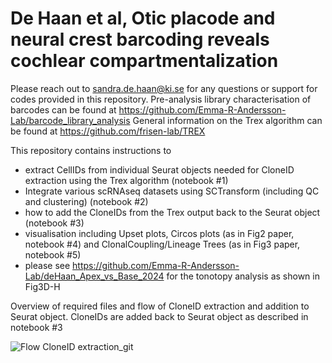 # De Haan et al, Otic placode and neural crest barcoding reveals cochlear compartmentalization 
Please reach out to sandra.de.haan@ki.se for any questions or support for codes provided in this repository. 
Pre-analysis library characterisation of barcodes can be found at https://github.com/Emma-R-Andersson-Lab/barcode_library_analysis 
General information on the Trex algorithm can be found at https://github.com/frisen-lab/TREX


This repository contains instructions to 
- extract CellIDs from individual Seurat objects needed for CloneID extraction using the Trex algorithm (notebook #1)
- Integrate various scRNAseq datasets using SCTransform (including QC and clustering) (notebook #2)
- how to add the CloneIDs from the Trex output back to the Seurat object (notebook #3)
- visualisation including Upset plots, Circos plots (as in Fig2 paper, notebook #4)  and ClonalCoupling/Lineage Trees (as in Fig3 paper, notebook #5)
- please see https://github.com/Emma-R-Andersson-Lab/deHaan_Apex_vs_Base_2024 for the tonotopy analysis as shown in Fig3D-H


Overview of required files and flow of CloneID extraction and addition to Seurat object. CloneIDs are added back to Seurat object as described in notebook #3
  
![Flow CloneID extraction_git](https://github.com/user-attachments/assets/330d53ce-868d-4dbb-9e72-bf41b6681594)
